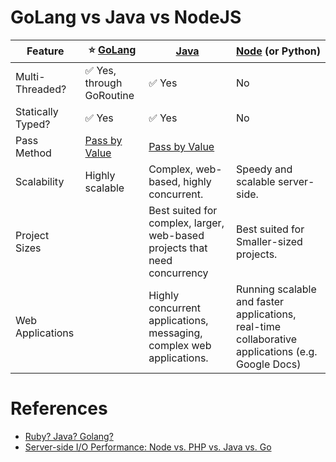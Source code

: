 # GoLang vs Java vs NodeJS

| Feature           | :star: [GoLang](https://github.com/Anshul619/golang) | [Java](1_Java)                                                                             | [Node](NodeJs.md) (or Python)                                                                     |
|-------------------|------------------------------------------------------|--------------------------------------------------------------------------------------------|---------------------------------------------------------------------------------------------------|
| Multi-Threaded?   | :white_check_mark: Yes, through GoRoutine            | :white_check_mark: Yes                                                                     | No                                                                                                |
| Statically Typed? | :white_check_mark: Yes                               | :white_check_mark: Yes                                                                     | No                                                                                                |
| Pass Method       | [Pass by Value](https://go.dev/doc/faq#conversions)  | [Pass by Value](https://www.cs.virginia.edu/~jh2jf/courses/cs2110/java-pass-by-value.html) |                                                                                                   |
| Scalability       | Highly scalable                                      | Complex, web-based, highly concurrent.                                                     | Speedy and scalable server-side.                                                                  |
| Project Sizes     |                                                      | Best suited for complex, larger, web-based projects that need concurrency                  | Best suited for Smaller-sized projects.                                                           |
| Web Applications  |                                                      | Highly concurrent applications, messaging, complex web applications.                       | Running scalable and faster applications, real-time collaborative applications (e.g. Google Docs) |

# References
- [Ruby? Java? Golang?](https://www.gojek.io/blog/ruby-java-golang)
- [Server-side I/O Performance: Node vs. PHP vs. Java vs. Go](https://www.toptal.com/back-end/server-side-io-performance-node-php-java-go)